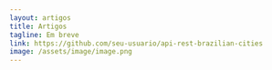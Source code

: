 ```yaml
---
layout: artigos 
title: Artigos
tagline: Em breve
link: https://github.com/seu-usuario/api-rest-brazilian-cities 
image: /assets/image/image.png 
---
```

<link rel="stylesheet" href="{{ '/assets/css/project.css' | relative_url }}"> 

